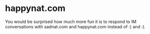 # happynat.com

You would be surprised how much more fun it is to respond to IM conversations with sadnat.com and happynat.com instead of :) and :(.
